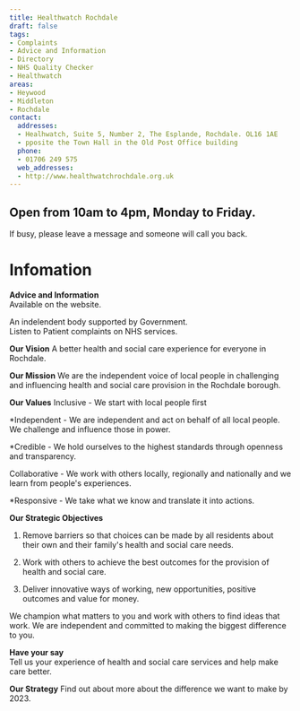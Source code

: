 ```yaml
---
title: Healthwatch Rochdale
draft: false
tags:
- Complaints
- Advice and Information
- Directory
- NHS Quality Checker
- Healthwatch
areas:
- Heywood
- Middleton
- Rochdale
contact:
  addresses:
  - Healhwatch, Suite 5, Number 2, The Esplande, Rochdale. OL16 1AE  
  - pposite the Town Hall in the Old Post Office building
  phone:
  - 01706 249 575
  web_addresses:
  - http://www.healthwatchrochdale.org.uk
---
```


## Open from 10am to 4pm, Monday to Friday.  
If busy, please leave a message and someone will call you back.

# Infomation

**Advice and Information**  
Available on the website. 

An indelendent body supported by Government.  
Listen to Patient complaints on NHS services.  


**Our Vision**
A better health and social care experience for everyone in Rochdale.

**Our Mission**
We are the independent voice of local people in challenging
 and influencing health and social care provision in the
  Rochdale borough. 

**Our Values**
Inclusive - We start with local people first

*Independent - We are independent and act on behalf of all local people. We challenge and influence those in power.

*Credible - We hold ourselves to the highest standards through openness and transparency.

Collaborative - We work with others locally, regionally and nationally and we learn from people's experiences.

*Responsive - We take what we know and translate it into actions.

**Our Strategic Objectives**  
1. Remove barriers so that choices can be made by all residents about their own and their family's health and social care needs.

2. Work with others to achieve the best outcomes for the provision of health and social care.

3. Deliver innovative ways of working, new opportunities, positive outcomes and value for money.

We champion what matters to you and work with others to find ideas that work. We are independent and committed to making the biggest difference to you. 

**Have your say**  
Tell us your experience of health and social care services and
 help make care better.

**Our Strategy**
Find out about more about the difference we want to make by
 2023.


